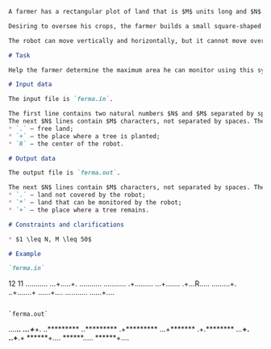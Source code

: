 ```markdown
A farmer has a rectangular plot of land that is $M$ units long and $N$ units wide. Trees are planted sporadically on the land, and the farmer does not want to cut them down.

Desiring to oversee his crops, the farmer builds a small square-shaped robot with a side length of $3$ units that he can guide through the farm unit by unit over a specific area.

The robot can move vertically and horizontally, but it cannot move over trees, destroy them, nor can it rotate, and it requires a surface suitable for its dimensions to move.

# Task

Help the farmer determine the maximum area he can monitor using this system.

# Input data

The input file is `ferma.in`.

The first line contains two natural numbers $N$ and $M$ separated by space.
The next $N$ lines contain $M$ characters, not separated by spaces. These characters encode the farm and have the meanings:
* `.` — free land;
* `+` — the place where a tree is planted;
* `R` — the center of the robot.

# Output data

The output file is `ferma.out`.

The next $N$ lines contain $M$ characters, not separated by spaces. These characters encode the farm and have the meanings:
* `.` — land not covered by the robot;
* `*` — land that can be monitored by the robot;
* `+` — the place where a tree remains.

# Constraints and clarifications

* $1 \leq N, M \leq 50$

# Example

`ferma.in`
```
12 11
...........
...+.....+.
...........
...........
.+.........
...+.......
.+...R.....
.........+.
..+.......+
......+....
...........
......+....
```

`ferma.out`
```
....*****..
...+*****+.
..*********
..*********
.+*********
...+*******
.+.********
...******+.
..+******.+
******+....
******.....
******+....
```
```